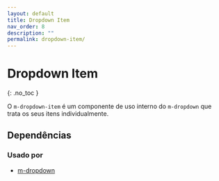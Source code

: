 ```yaml
---
layout: default
title: Dropdown Item
nav_order: 8
description: ""
permalink: dropdown-item/
---
```

# Dropdown Item
{: .no_toc }

O `m-dropdown-item` é um componente de uso interno do `m-dropdown` que trata os seus itens individualmente.

## Dependências

### Usado por

 - [m-dropdown](/dropdown)
